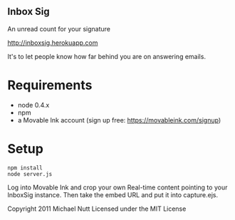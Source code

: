 Inbox Sig
---------
An unread count for your signature

http://inboxsig.herokuapp.com

It's to let people know how far behind you are on answering emails.

Requirements
============
* node 0.4.x
* npm
* a Movable Ink account (sign up free: https://movableink.com/signup)

Setup
=====

    npm install
    node server.js

Log into Movable Ink and crop your own Real-time content pointing to your
InboxSig instance.  Then take the embed URL and put it into capture.ejs.

Copyright 2011 Michael Nutt
Licensed under the MIT License
